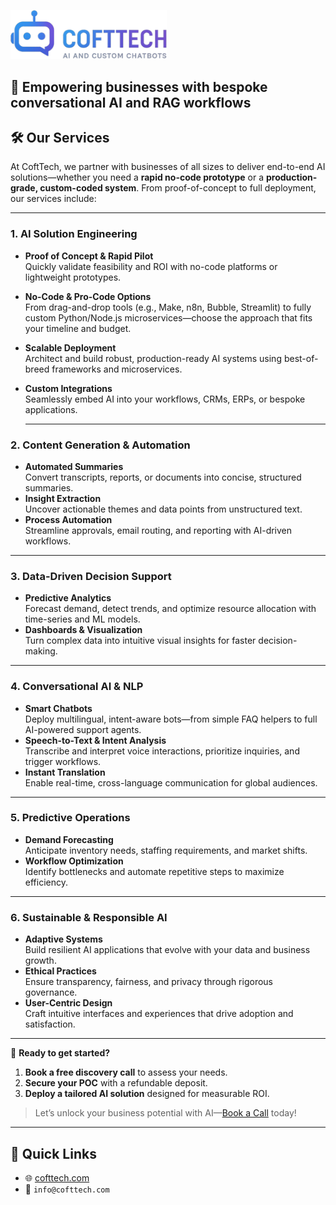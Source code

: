 <p align="left">
  <img src="assets/Cofttech_Git.png" alt="CoftTech Logo" width="250" />
</p>

<h2 align="left">🚀 Empowering businesses with bespoke conversational AI and RAG workflows</h3>

## 🛠️ Our Services

At CoftTech, we partner with businesses of all sizes to deliver end-to-end AI solutions—whether you need a **rapid no-code prototype** or a **production-grade, custom-coded system**. From proof-of-concept to full deployment, our services include:

---
### 1. AI Solution Engineering  
- **Proof of Concept & Rapid Pilot**  
  Quickly validate feasibility and ROI with no-code platforms or lightweight prototypes.  
- **No-Code & Pro-Code Options**  
  From drag-and-drop tools (e.g., Make, n8n, Bubble, Streamlit) to fully custom Python/Node.js microservices—choose the approach that fits your timeline and budget.  
- **Scalable Deployment**  
  Architect and build robust, production-ready AI systems using best-of-breed frameworks and microservices.  
- **Custom Integrations**  
  Seamlessly embed AI into your workflows, CRMs, ERPs, or bespoke applications.

  ---
### 2. Content Generation & Automation  
- **Automated Summaries**  
  Convert transcripts, reports, or documents into concise, structured summaries.  
- **Insight Extraction**  
  Uncover actionable themes and data points from unstructured text.  
- **Process Automation**  
  Streamline approvals, email routing, and reporting with AI-driven workflows.

---
### 3. Data-Driven Decision Support  
- **Predictive Analytics**  
  Forecast demand, detect trends, and optimize resource allocation with time-series and ML models.  
- **Dashboards & Visualization**  
  Turn complex data into intuitive visual insights for faster decision-making.

---
### 4. Conversational AI & NLP  
- **Smart Chatbots**  
  Deploy multilingual, intent-aware bots—from simple FAQ helpers to full AI-powered support agents.  
- **Speech-to-Text & Intent Analysis**  
  Transcribe and interpret voice interactions, prioritize inquiries, and trigger workflows.  
- **Instant Translation**  
  Enable real-time, cross-language communication for global audiences.

---
### 5. Predictive Operations  
- **Demand Forecasting**  
  Anticipate inventory needs, staffing requirements, and market shifts.  
- **Workflow Optimization**  
  Identify bottlenecks and automate repetitive steps to maximize efficiency.

---
### 6. Sustainable & Responsible AI  
- **Adaptive Systems**  
  Build resilient AI applications that evolve with your data and business growth.  
- **Ethical Practices**  
  Ensure transparency, fairness, and privacy through rigorous governance.  
- **User-Centric Design**  
  Craft intuitive interfaces and experiences that drive adoption and satisfaction.
---

🔗 **Ready to get started?**  
1. **Book a free discovery call** to assess your needs.  
2. **Secure your POC** with a refundable deposit.  
3. **Deploy a tailored AI solution** designed for measurable ROI.  

> Let’s unlock your business potential with AI—[Book a Call](https://docs.google.com/forms/d/e/1FAIpQLScn-NvCh86FrHk-cCw26P7r2-3lC9tEzSyDDl0ujthTPkn25Q/viewform) today!  
 

---
## 🔗 Quick Links  
- 🌐 [cofttech.com](https://cofttech.com)  
- 📧 `info@cofttech.com`  
<!--
- 💼 [Upwork profile](your-upwork-link)  
-->
